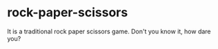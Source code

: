 # rock-paper-scissors
It is a traditional rock paper scissors game. Don't you know it, how dare you?
